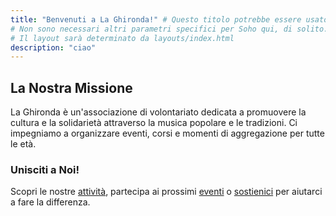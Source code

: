 ```yaml
---
title: "Benvenuti a La Ghironda!" # Questo titolo potrebbe essere usato dal tema per la <title> tag della pagina
# Non sono necessari altri parametri specifici per Soho qui, di solito.
# Il layout sarà determinato da layouts/index.html
description: "ciao"
---
```


## La Nostra Missione

La Ghironda è un'associazione di volontariato dedicata a promuovere la cultura e la solidarietà attraverso la musica popolare e le tradizioni. Ci impegniamo a organizzare eventi, corsi e momenti di aggregazione per tutte le età.

### Unisciti a Noi!

Scopri le nostre [attività](/le-nostre-attivita/), partecipa ai prossimi [eventi](/eventi/) o [sostienici](/sostienici/) per aiutarci a fare la differenza.